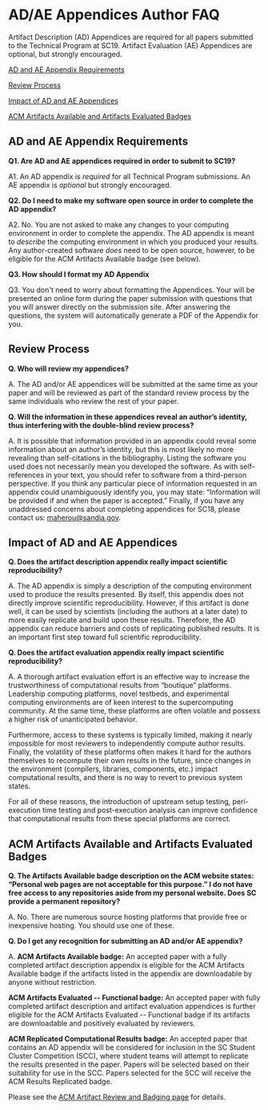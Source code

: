 # AD/AE Appendices Author FAQ

Artifact Description (AD) Appendices are required for all papers submitted to the Technical Program at SC19.
Artifact Evaluation (AE) Appendices are optional, but strongly encouraged.

[AD and AE Appendix Requirements](#requirements)

[Review Process](#review)

[Impact of AD and AE Appendices](#impact)

[ACM Artifacts Available and Artifacts Evaluated Badges](#badges)

## <a name="requirements"></a>AD and AE Appendix Requirements 

**Q1. Are AD and AE appendices required in order to submit to SC19?**

A1. An AD appendix is _required_ for all Technical Program submissions.
An AE appendix is _optional_ but strongly encouraged.

**Q2. Do I need to make my software open source in order to complete the AD appendix?**

A2. No. You are not asked to make any changes to your computing environment in order to complete the appendix. 
The AD appendix is meant to _describe_ the computing environment in which you produced your results.
Any author-created software _does_ need to be open source, however, to be eligible for the ACM Artifacts Available badge (see below).

**Q3. How should I format my AD Appendix**

Q3. You don't need to worry about formatting the Appendices. Your will be presented an online form during the paper submission with questions that you will answer directly on the submission site. After answering the questions, the system will automatically generate a PDF of the Appendix for you.

## <a name="review"></a>Review Process 

**Q. Who will review my appendices?**

A. The AD and/or AE appendices will be submitted at the same time as your paper and will be reviewed as part of the standard review process by the same individuals who review the rest of your paper.

**Q. Will the information in these appendices reveal an author’s identity, thus interfering with the double-blind review process?**

A. It is possible that information provided in an appendix could reveal some information about an author’s identity, but this is most likely no more revealing than self-citations in the bibliography. Listing the software you used does not necessarily mean you developed the software. As with self-references in your text, you should refer to software from a third-person perspective. If you think any particular piece of information requested in an appendix could unambiguously identify you, you may state: “Information will be provided if and when the paper is accepted.” Finally, if you have any unaddressed concerns about completing appendices for SC18, please contact us: maherou@sandia.gov.

## <a name="impact"></a>Impact of AD and AE Appendices 

**Q. Does the artifact description appendix really impact scientific reproducibility?**

A. The AD appendix is simply a description of the computing environment used to produce the results presented. By itself, this appendix does not directly improve scientific reproducibility. However, if this artifact is done well, it can be used by scientists (including the authors at a later date) to more easily replicate and build upon these results. Therefore, the AD appendix can reduce barriers and costs of replicating published results. It is an important first step toward full scientific reproducibility.

**Q. Does the artifact evaluation appendix really impact scientific reproducibility?**

A. A thorough artifact evaluation effort is an effective way to increase the trustworthiness of computational results from “boutique” platforms. Leadership computing platforms, novel testbeds, and experimental computing environments are of keen interest to the supercomputing community. At the same time, these platforms are often volatile and possess a higher risk of unanticipated behavior.

Furthermore, access to these systems is typically limited, making it nearly impossible for most reviewers to independently compute author results. Finally, the volatility of these platforms often makes it hard for the authors themselves to recompute their own results in the future, since changes in the environment (compilers, libraries, components, etc.) impact computational results, and there is no way to revert to previous system states.

For all of these reasons, the introduction of upstream setup testing, peri-execution time testing and post-execution analysis can improve confidence that computational results from these special platforms are correct.

## <a name="badges"></a>ACM Artifacts Available and Artifacts Evaluated Badges 

**Q. The Artifacts Available badge description on the ACM website states: “Personal web pages are not acceptable for this purpose.” I do not have free access to any repositories aside from my personal website. Does SC provide a permanent repository?**

A. No. There are numerous source hosting platforms that provide free or inexpensive hosting. You should use one of these.

**Q. Do I get any recognition for submitting an AD and/or AE appendix?**

A. **ACM Artifacts Available badge:** An accepted paper with a fully completed artifact description appendix is eligible for the ACM Artifacts Available badge if the artifacts listed in the appendix are downloadable by anyone without restriction.

**ACM Artifacts Evaluated -- Functional badge:** An accepted paper with fully completed artifact description and artifact evaluation appendices is further eligible for the ACM Artifacts Evaluated -- Functional badge if its artifacts are downloadable and positively evaluated by reviewers.

**ACM Replicated Computational Results badge:** An accepted paper that contains an AD appendix will be considered for inclusion in the SC Student Cluster Competition (SCC), where student teams will attempt to replicate the results presented in the paper. Papers will be selected based on their suitability for use in the SCC. Papers selected for the SCC will receive the ACM Results Replicated badge.

Please see the [ACM Artifact Review and Badging page](https://www.acm.org/publications/policies/artifact-review-badging) for details.
